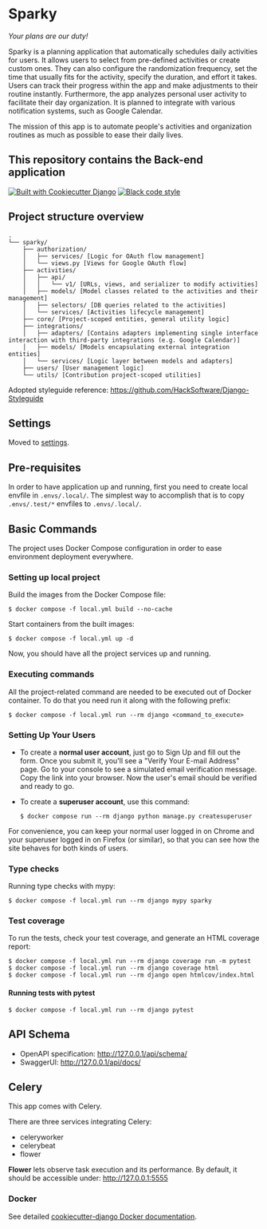 # Sparky

*Your plans are our duty!*

Sparky is a planning application that automatically schedules daily activities for users.
It allows users to select from pre-defined activities or create custom ones. They can also configure
the randomization frequency, set the time that usually fits for the activity, specify the duration,
and effort it takes. Users can track their progress within the app and make adjustments to their
routine instantly. Furthermore, the app analyzes personal user activity to facilitate their day organization.
It is planned to integrate with various notification systems, such as Google Calendar.

The mission of this app is to automate people's activities and organization routines as much as possible to ease their daily lives.

## This repository contains the Back-end application

[![Built with Cookiecutter Django](https://img.shields.io/badge/built%20with-Cookiecutter%20Django-ff69b4.svg?logo=cookiecutter)](https://github.com/cookiecutter/cookiecutter-django/)
[![Black code style](https://img.shields.io/badge/code%20style-black-000000.svg)](https://github.com/ambv/black)

## Project structure overview
```
.
└── sparky/
    ├── authorization/
    │   ├── services/ [Logic for OAuth flow management]
    │   └── views.py [Views for Google OAuth flow]
    ├── activities/
    │   ├── api/
    │   │   └── v1/ [URLs, views, and serializer to modify activities]
    │   ├── models/ [Model classes related to the activities and their management]
    │   ├── selectors/ [DB queries related to the activities]
    │   └── services/ [Activities lifecycle management]
    ├── core/ [Project-scoped entities, general utility logic]
    ├── integrations/
    │   ├── adapters/ [Contains adapters implementing single interface interaction with third-party integrations (e.g. Google Calendar)]
    │   ├── models/ [Models encapsulating external integration entities]
    │   └── services/ [Logic layer between models and adapters]
    ├── users/ [User management logic]
    └── utils/ [Contribution project-scoped utilities]
```
Adopted styleguide reference: https://github.com/HackSoftware/Django-Styleguide

## Settings

Moved to [settings](http://cookiecutter-django.readthedocs.io/en/latest/settings.html).

## Pre-requisites

In order to have application up and running, first you need to create local envfile in `.envs/.local/`.
The simplest way to accomplish that is to copy `.envs/.test/*` envfiles to `.envs/.local/`.

## Basic Commands

The project uses Docker Compose configuration in order to ease environment deployment everywhere.

### Setting up local project
Build the images from the Docker Compose file:

    $ docker compose -f local.yml build --no-cache

Start containers from the built images:

    $ docker compose -f local.yml up -d

Now, you should have all the project services up and running.

### Executing commands

All the project-related command are needed to be executed out of Docker container.
To do that you need run it along with the following prefix:

    $ docker compose -f local.yml run --rm django <command_to_execute>

### Setting Up Your Users

- To create a **normal user account**, just go to Sign Up and fill out the form. Once you submit it, you'll see a "Verify Your E-mail Address" page. Go to your console to see a simulated email verification message. Copy the link into your browser. Now the user's email should be verified and ready to go.

- To create a **superuser account**, use this command:

      $ docker compose run --rm django python manage.py createsuperuser

For convenience, you can keep your normal user logged in on Chrome and your superuser logged in on Firefox (or similar), so that you can see how the site behaves for both kinds of users.

### Type checks

Running type checks with mypy:

    $ docker compose -f local.yml run --rm django mypy sparky

### Test coverage

To run the tests, check your test coverage, and generate an HTML coverage report:

    $ docker compose -f local.yml run --rm django coverage run -m pytest
    $ docker compose -f local.yml run --rm django coverage html
    $ docker compose -f local.yml run --rm django open htmlcov/index.html

#### Running tests with pytest

    $ docker compose -f local.yml run --rm django pytest

## API Schema

- OpenAPI specification: http://127.0.0.1/api/schema/
- SwaggerUI: http://127.0.0.1/api/docs/

## Celery

This app comes with Celery.

There are three services integrating Celery:
- celeryworker
- celerybeat
- flower

**Flower** lets observe task execution and its performance. By default, it should be accessible under: http://127.0.0.1:5555

### Docker

See detailed [cookiecutter-django Docker documentation](http://cookiecutter-django.readthedocs.io/en/latest/deployment-with-docker.html).

